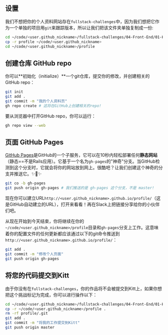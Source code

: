 ## 设置

我们不想把你的个人资料网站存在`fullstack-challenges`中，因为我们想把它作为一个单独的项目用`git`来跟踪版本，所以让我们把该文件夹单独复制成一份:

```bash
cd ~/code/<user.github_nickname>/fullstack-challenges/04-Front-End/01-HTML-and-CSS/04-Responsive-profile
cp -r profile ~/code/<user.github_nickname>
cd ~/code/<user.github_nickname>/profile
```

## 创建仓库 GitHub repo

你可以**初始化（initialize）**一个git仓库，提交你的修改，并创建相关的GitHub repo：

```bash
git init
git add .
git commit -m "我的个人资料页"
gh repo create # 这将在GitHub上创建相关的repo!
```

要从浏览器中打开GitHub repo，你可以运行：

```bash
gh repo view --web
```

## 页面 GitHub Pages

[GitHub Pages](https://pages.github.com/)是GitHub的一个子服务，它可以在10秒内轻松部署任何**静态网站**（静态==不是Rails应用）。它基于一个名为`gh-pages`的"神奇"分支。当GitHub检测到这个分支时，它就会将你的网站放到网上。很酷吧？让我们创建这个神奇的分支并推送它。✨🌿✨

```bash
git co -b gh-pages
git push origin gh-pages # 我们推送的是 gh-pages 这个分支，不是 master!
```

现在你可以建立URL`http://<user.github_nickname>.github.io/profile/`（这是GitHub自动建立的URL），打开来看看！再在Slack上把链接分享给你的小伙伴们吧。

从现在开始到今天结束，你将继续在你的`~/code/<user.github_nickname>/profile`目录和`gh-pages`分支上工作。这意味着你的配置文件的任何更新都应该通过以下的git命令推送到`http://<user.github_nickname>.github.io/profile/`：

```bash
git add .
git commit -m "修改个人页面"
git push origin gh-pages
```

## 将您的代码提交到Kitt

由于你没有在`fullstack-challenges`，你的作品将不会被提交到Kitt上，如果你想把这个挑战标记为完成，你可以进行操作以下：

```bash
cd ~/code/<user.github_nickname>/fullstack-challenges/04-Front-End/01-HTML-and-CSS/05-Push-on-Github-Pages
cp -r ~/code/<user.github_nickname>/profile .
rm -rf profile/.git
git add .
git commit -m "将我的工作提交到Kitt"
git push origin master

```
